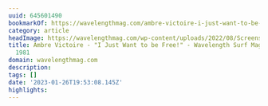 ```yaml
---
uuid: 645601490
bookmarkOf: https://wavelengthmag.com/ambre-victoire-i-just-want-to-be-free/
category: article
headImage: https://wavelengthmag.com/wp-content/uploads/2022/08/Screenshot-2022-08-11-at-11.57.12-1024x670.png
title: Ambre Victoire - "I Just Want to be Free!" - Wavelength Surf Magazine - since
  1981
domain: wavelengthmag.com
description: 
tags: []
date: '2023-01-26T19:53:08.145Z'
highlights: 
---
```



